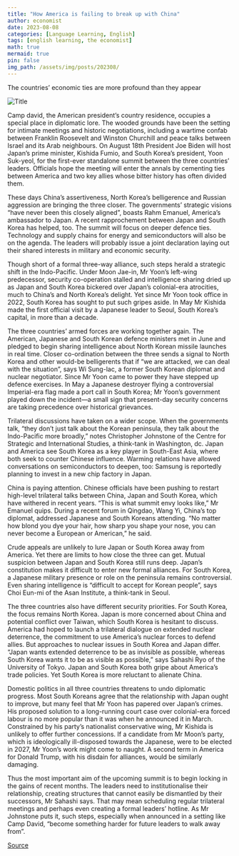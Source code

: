```yaml
---
title: "How America is failing to break up with China"
author: economist
date: 2023-08-08
categories: [Language Learning, English]
tags: [english learning, the economist]
math: true
mermaid: true
pin: false
img_path: /assets/img/posts/202308/
---
```


The countries’ economic ties are more profound than they appear

![Title](20230812_FND001.webp)

Camp david, the American president’s country residence, occupies a special place in diplomatic lore. The wooded grounds have been the setting for intimate meetings and historic negotiations, including a wartime confab between Franklin Roosevelt and Winston Churchill and peace talks between Israel and its Arab neighbours. On August 18th President Joe Biden will host Japan’s prime minister, Kishida Fumio, and South Korea’s president, Yoon Suk-yeol, for the first-ever standalone summit between the three countries’ leaders. Officials hope the meeting will enter the annals by cementing ties between America and two key allies whose bitter history has often divided them.

These days China’s assertiveness, North Korea’s belligerence and Russian aggression are bringing the three closer. The governments’ strategic visions “have never been this closely aligned”, boasts Rahm Emanuel, America’s ambassador to Japan. A recent rapprochement between Japan and South Korea has helped, too. The summit will focus on deeper defence ties. Technology and supply chains for energy and semiconductors will also be on the agenda. The leaders will probably issue a joint declaration laying out their shared interests in military and economic security.

Though short of a formal three-way alliance, such steps herald a strategic shift in the Indo-Pacific. Under Moon Jae-in, Mr Yoon’s left-wing predecessor, security co-operation stalled and intelligence sharing dried up as Japan and South Korea bickered over Japan’s colonial-era atrocities, much to China’s and North Korea’s delight. Yet since Mr Yoon took office in 2022, South Korea has sought to put such gripes aside. In May Mr Kishida made the first official visit by a Japanese leader to Seoul, South Korea’s capital, in more than a decade.

The three countries’ armed forces are working together again. The American, Japanese and South Korean defence ministers met in June and pledged to begin sharing intelligence about North Korean missile launches in real time. Closer co-ordination between the three sends a signal to North Korea and other would-be belligerents that if “we are attacked, we can deal with the situation”, says Wi Sung-lac, a former South Korean diplomat and nuclear negotiator. Since Mr Yoon came to power they have stepped up defence exercises. In May a Japanese destroyer flying a controversial Imperial-era flag made a port call in South Korea; Mr Yoon’s government played down the incident—a small sign that present-day security concerns are taking precedence over historical grievances.

Trilateral discussions have taken on a wider scope. When the governments talk, “they don’t just talk about the Korean peninsula, they talk about the Indo-Pacific more broadly,” notes Christopher Johnstone of the Centre for Strategic and International Studies, a think-tank in Washington, dc. Japan and America see South Korea as a key player in South-East Asia, where both seek to counter Chinese influence. Warming relations have allowed conversations on semiconductors to deepen, too: Samsung is reportedly planning to invest in a new chip factory in Japan.

China is paying attention. Chinese officials have been pushing to restart high-level trilateral talks between China, Japan and South Korea, which have withered in recent years. “This is what summit envy looks like,” Mr Emanuel quips. During a recent forum in Qingdao, Wang Yi, China’s top diplomat, addressed Japanese and South Koreans attending. “No matter how blond you dye your hair, how sharp you shape your nose, you can never become a European or American,” he said.

Crude appeals are unlikely to lure Japan or South Korea away from America. Yet there are limits to how close the three can get. Mutual suspicion between Japan and South Korea still runs deep. Japan’s constitution makes it difficult to enter new formal alliances. For South Korea, a Japanese military presence or role on the peninsula remains controversial. Even sharing intelligence is “difficult to accept for Korean people”, says Choi Eun-mi of the Asan Institute, a think-tank in Seoul.

The three countries also have different security priorities. For South Korea, the focus remains North Korea. Japan is more concerned about China and potential conflict over Taiwan, which South Korea is hesitant to discuss. America had hoped to launch a trilateral dialogue on extended nuclear deterrence, the commitment to use America’s nuclear forces to defend allies. But approaches to nuclear issues in South Korea and Japan differ. “Japan wants extended deterrence to be as invisible as possible, whereas South Korea wants it to be as visible as possible,” says Sahashi Ryo of the University of Tokyo. Japan and South Korea both gripe about America’s trade policies. Yet South Korea is more reluctant to alienate China.

Domestic politics in all three countries threatens to undo diplomatic progress. Most South Koreans agree that the relationship with Japan ought to improve, but many feel that Mr Yoon has papered over Japan’s crimes. His proposed solution to a long-running court case over colonial-era forced labour is no more popular than it was when he announced it in March. Constrained by his party’s nationalist conservative wing, Mr Kishida is unlikely to offer further concessions. If a candidate from Mr Moon’s party, which is ideologically ill-disposed towards the Japanese, were to be elected in 2027, Mr Yoon’s work might come to naught. A second term in America for Donald Trump, with his disdain for alliances, would be similarly damaging.

Thus the most important aim of the upcoming summit is to begin locking in the gains of recent months. The leaders need to institutionalise their relationship, creating structures that cannot easily be dismantled by their successors, Mr Sahashi says. That may mean scheduling regular trilateral meetings and perhaps even creating a formal leaders’ hotline. As Mr Johnstone puts it, such steps, especially when announced in a setting like Camp David, “become something harder for future leaders to walk away from”.

[Source](https://www.economist.com/asia/2023/08/10/why-joe-biden-will-host-japan-and-south-koreas-leaders-at-camp-david)